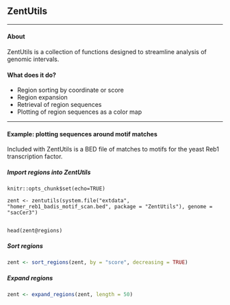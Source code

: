 ## ZentUtils

---

#### About
ZentUtils is a collection of functions designed to streamline analysis of genomic
intervals.

#### What does it do?
* Region sorting by coordinate or score
* Region expansion
* Retrieval of region sequences
* Plotting of region sequences as a color map

---

#### Example: plotting sequences around motif matches
Included with ZentUtils is a BED file of matches to motifs for the yeast Reb1
transcription factor. 

##### Import regions into ZentUtils

```{r setup, include = F}
knitr::opts_chunk$set(echo=TRUE)
```

```{r asfd, eval = T}
zent <- zentutils(system.file("extdata", "homer_reb1_badis_motif_scan.bed", package = "ZentUtils"), genome = "sacCer3")


head(zent@regions)
```


##### Sort regions

```R
zent <- sort_regions(zent, by = "score", decreasing = TRUE)
```

##### Expand regions

```R
zent <- expand_regions(zent, length = 50)
```

